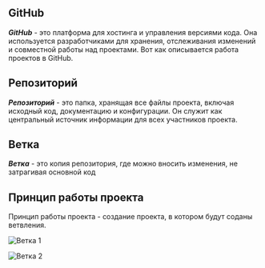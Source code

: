 ## GitHub
***GitHub*** - это платформа для хостинга и управления версиями кода. Она используется разработчиками для хранения, отслеживания изменений и совместной работы над проектами. Вот как описывается работа проектов в GitHub.

## Репозиторий
***Репозиторий*** - это папка, хранящая все файлы проекта, включая исходный код, документацию и конфигурации. Он служит как центральный источник информации для всех участников проекта.

## Ветка
***Ветка*** - это копия репозитория, где можно вносить изменения, не затрагивая основной код

## Принцип работы проекта
Принцип работы проекта - создание проекта, в котором будут соданы ветвления.

![Ветка 1](C:/Users/777/Desktop/forGit.png/1272/408)

![Ветка 2](C:/Users/777/Desktop/forGitone.png)
